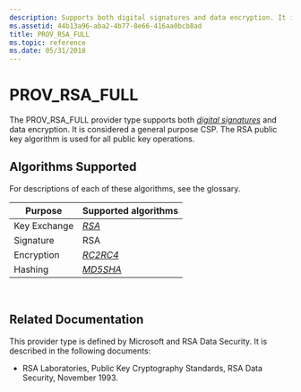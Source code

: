 ```yaml
---
description: Supports both digital signatures and data encryption. It is considered a general purpose CSP.
ms.assetid: 44b13a96-aba2-4b77-8e66-416aa0bcb8ad
title: PROV_RSA_FULL
ms.topic: reference
ms.date: 05/31/2018
---
```


# PROV\_RSA\_FULL

The PROV\_RSA\_FULL provider type supports both [*digital signatures*](../secgloss/d-gly.md) and data encryption. It is considered a general purpose CSP. The RSA public key algorithm is used for all public key operations.

## Algorithms Supported

For descriptions of each of these algorithms, see the glossary.



| Purpose      | Supported algorithms                                                                                                              |
|--------------|-----------------------------------------------------------------------------------------------------------------------------------|
| Key Exchange | [*RSA*](../secgloss/r-gly.md)                                                                       |
| Signature    | RSA                                                                                                                               |
| Encryption   | [*RC2*](../secgloss/r-gly.md)[*RC4*](../secgloss/r-gly.md)<br/> |
| Hashing      | [*MD5*](../secgloss/m-gly.md)[*SHA*](../secgloss/s-gly.md)<br/> |



 

## Related Documentation

This provider type is defined by Microsoft and RSA Data Security. It is described in the following documents:

-   RSA Laboratories, Public Key Cryptography Standards, RSA Data Security, November 1993.

 

 

